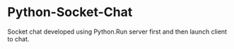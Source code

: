 Python-Socket-Chat
==================

Socket chat developed using Python.Run server first and then launch client to chat.
